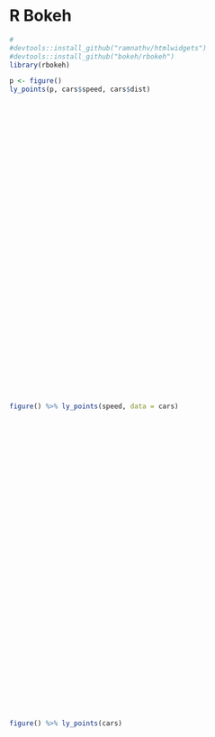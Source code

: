 # R Bokeh



```r
#
#devtools::install_github("ramnathv/htmlwidgets")
#devtools::install_github("bokeh/rbokeh")
library(rbokeh)

p <- figure()
ly_points(p, cars$speed, cars$dist)
```

<!--html_preserve--><div id="htmlwidget-8460" style="width:480px;height:520px;" class="rbokeh html-widget"></div>
<script type="application/json" data-for="htmlwidget-8460">{"x":{"elementid":"7ace9fd8c3021ade7e03be46cf7d00b1","modeltype":"Plot","modelid":"f7a2839a5df81ce274ac83c50a51e25a","docid":"c2a0c334e0475dd142b5b1516dcb8a8f","docs_json":{"c2a0c334e0475dd142b5b1516dcb8a8f":{"version":"0.11.0","title":"Bokeh Figure","roots":{"root_ids":["f7a2839a5df81ce274ac83c50a51e25a"],"references":[{"type":"Plot","id":"f7a2839a5df81ce274ac83c50a51e25a","attributes":{"title":null,"id":"f7a2839a5df81ce274ac83c50a51e25a","plot_width":470,"plot_height":474,"x_range":{"type":"Range1d","id":"c7f97d1c30c51980b2df02ede7e67a60"},"y_range":{"type":"Range1d","id":"c8601d5a5fcb3816cc4fe70f9b1ea4ef"},"left":[{"type":"LinearAxis","id":"99edd472db8b52d423d0480c023ac277"}],"below":[{"type":"LinearAxis","id":"ed17cf354b3fadf16211d8b3de33d3fe"}],"right":[],"above":[],"renderers":[{"type":"GlyphRenderer","id":"c0458cce8a25d0c78b697ec4acc50398"},{"type":"LinearAxis","id":"ed17cf354b3fadf16211d8b3de33d3fe"},{"type":"Grid","id":"4ff15dd07c3d55e0a7d81e8ad838adc3"},{"type":"LinearAxis","id":"99edd472db8b52d423d0480c023ac277"},{"type":"Grid","id":"91335ec5bc45ac3100fccff42f132611"}],"tools":[{"type":"PanTool","id":"7abb6b1db84870c2faff1552c7a53a29"},{"type":"WheelZoomTool","id":"7e7747fd3f36ad395bfe9f21915a602e"},{"type":"BoxZoomTool","id":"475a26b66924b19018aef370aa59ced6"},{"type":"ResizeTool","id":"efe677809a246e4cac612ee82b8a01e7"},{"type":"ResetTool","id":"dd6a178e516b4afc581af86a54df8010"},{"type":"PreviewSaveTool","id":"a1bb51d8b54ecd963605d085735a4252"},{"type":"HelpTool","id":"a02aa0d970d9566f52c6e62229c488b9"}],"tool_events":{"type":"ToolEvents","id":"ed58bbcf6380119a0ce564808ae98240"},"extra_y_ranges":{},"extra_x_ranges":{},"tags":[],"doc":null,"min_border_left":4,"min_border_right":4,"min_border_top":4,"min_border_bottom":4,"lod_threshold":null},"subtype":"Figure"},{"type":"PanTool","id":"7abb6b1db84870c2faff1552c7a53a29","attributes":{"id":"7abb6b1db84870c2faff1552c7a53a29","tags":[],"doc":null,"plot":{"type":"Plot","id":"f7a2839a5df81ce274ac83c50a51e25a","subtype":"Figure"},"dimensions":["width","height"]}},{"type":"ToolEvents","id":"ed58bbcf6380119a0ce564808ae98240","attributes":{"id":"ed58bbcf6380119a0ce564808ae98240","tags":[],"doc":null},"geometries":[]},{"type":"WheelZoomTool","id":"7e7747fd3f36ad395bfe9f21915a602e","attributes":{"id":"7e7747fd3f36ad395bfe9f21915a602e","tags":[],"doc":null,"plot":{"type":"Plot","id":"f7a2839a5df81ce274ac83c50a51e25a","subtype":"Figure"},"dimensions":["width","height"]}},{"type":"BoxZoomTool","id":"475a26b66924b19018aef370aa59ced6","attributes":{"id":"475a26b66924b19018aef370aa59ced6","tags":[],"doc":null,"plot":{"type":"Plot","id":"f7a2839a5df81ce274ac83c50a51e25a","subtype":"Figure"}}},{"type":"ResizeTool","id":"efe677809a246e4cac612ee82b8a01e7","attributes":{"id":"efe677809a246e4cac612ee82b8a01e7","tags":[],"doc":null,"plot":{"type":"Plot","id":"f7a2839a5df81ce274ac83c50a51e25a","subtype":"Figure"}}},{"type":"ResetTool","id":"dd6a178e516b4afc581af86a54df8010","attributes":{"id":"dd6a178e516b4afc581af86a54df8010","tags":[],"doc":null,"plot":{"type":"Plot","id":"f7a2839a5df81ce274ac83c50a51e25a","subtype":"Figure"}}},{"type":"PreviewSaveTool","id":"a1bb51d8b54ecd963605d085735a4252","attributes":{"id":"a1bb51d8b54ecd963605d085735a4252","tags":[],"doc":null,"plot":{"type":"Plot","id":"f7a2839a5df81ce274ac83c50a51e25a","subtype":"Figure"}}},{"type":"HelpTool","id":"a02aa0d970d9566f52c6e62229c488b9","attributes":{"id":"a02aa0d970d9566f52c6e62229c488b9","tags":[],"doc":null,"plot":{"type":"Plot","id":"f7a2839a5df81ce274ac83c50a51e25a","subtype":"Figure"},"redirect":["http://hafen.github.io/rbokeh"],"help_tooltip":["Click to learn more about rbokeh."]}},{"type":"ColumnDataSource","id":"292420630a5acc1f71765426a56eb518","attributes":{"id":"292420630a5acc1f71765426a56eb518","tags":[],"doc":null,"column_names":["x","y"],"selected":[],"discrete_ranges":{},"cont_ranges":{},"data":{"x":[4,4,7,7,8,9,10,10,10,11,11,12,12,12,12,13,13,13,13,14,14,14,14,15,15,15,16,16,17,17,17,18,18,18,18,19,19,19,20,20,20,20,20,22,23,24,24,24,24,25],"y":[2,10,4,22,16,10,18,26,34,17,28,14,20,24,28,26,34,34,46,26,36,60,80,20,26,54,32,40,32,40,50,42,56,76,84,36,46,68,32,48,52,56,64,66,54,70,92,93,120,85]}}},{"type":"Circle","id":"8717ead2ffaba8fe52203d44e7e8f2a2","attributes":{"id":"8717ead2ffaba8fe52203d44e7e8f2a2","tags":[],"doc":null,"size":{"units":"screen","value":10},"line_color":{"units":"data","value":"#1F77B4"},"fill_color":{"units":"data","value":"#1F77B4"},"line_alpha":{"units":"data","value":1},"fill_alpha":{"units":"data","value":0.5},"x":{"units":"data","field":"x"},"y":{"units":"data","field":"y"}}},{"type":"Circle","id":"9974d630991826dec7c4215655a07047","attributes":{"id":"9974d630991826dec7c4215655a07047","tags":[],"doc":null,"size":{"units":"screen","value":10},"line_color":{"units":"data","value":"#e1e1e1"},"fill_color":{"units":"data","value":"#e1e1e1"},"line_alpha":{"units":"data","value":1},"fill_alpha":{"units":"data","value":0.5},"x":{"units":"data","field":"x"},"y":{"units":"data","field":"y"}}},{"type":"GlyphRenderer","id":"c0458cce8a25d0c78b697ec4acc50398","attributes":{"id":"c0458cce8a25d0c78b697ec4acc50398","tags":[],"doc":null,"selection_glyph":null,"nonselection_glyph":{"type":"Circle","id":"9974d630991826dec7c4215655a07047"},"server_data_source":null,"name":null,"data_source":{"type":"ColumnDataSource","id":"292420630a5acc1f71765426a56eb518"},"glyph":{"type":"Circle","id":"8717ead2ffaba8fe52203d44e7e8f2a2"}}},{"type":"Range1d","id":"c7f97d1c30c51980b2df02ede7e67a60","attributes":{"id":"c7f97d1c30c51980b2df02ede7e67a60","tags":[],"doc":null,"start":2.53,"end":26.47}},{"type":"Range1d","id":"c8601d5a5fcb3816cc4fe70f9b1ea4ef","attributes":{"id":"c8601d5a5fcb3816cc4fe70f9b1ea4ef","tags":[],"doc":null,"start":-6.26,"end":128.26}},{"type":"LinearAxis","id":"ed17cf354b3fadf16211d8b3de33d3fe","attributes":{"id":"ed17cf354b3fadf16211d8b3de33d3fe","tags":[],"doc":null,"plot":{"type":"Plot","id":"f7a2839a5df81ce274ac83c50a51e25a","subtype":"Figure"},"axis_label":"cars$speed","formatter":{"type":"BasicTickFormatter","id":"fd8feec8e9c845dc6659413d922e9f1c"},"ticker":{"type":"BasicTicker","id":"7de94a889bd9f4bbad72fce24ff90ff2"},"visible":true,"axis_label_text_font_size":"12pt"}},{"type":"BasicTickFormatter","id":"fd8feec8e9c845dc6659413d922e9f1c","attributes":{"id":"fd8feec8e9c845dc6659413d922e9f1c","tags":[],"doc":null}},{"type":"BasicTicker","id":"7de94a889bd9f4bbad72fce24ff90ff2","attributes":{"id":"7de94a889bd9f4bbad72fce24ff90ff2","tags":[],"doc":null,"num_minor_ticks":5}},{"type":"Grid","id":"4ff15dd07c3d55e0a7d81e8ad838adc3","attributes":{"id":"4ff15dd07c3d55e0a7d81e8ad838adc3","tags":[],"doc":null,"dimension":0,"plot":{"type":"Plot","id":"f7a2839a5df81ce274ac83c50a51e25a","subtype":"Figure"},"ticker":{"type":"BasicTicker","id":"7de94a889bd9f4bbad72fce24ff90ff2"}}},{"type":"LinearAxis","id":"99edd472db8b52d423d0480c023ac277","attributes":{"id":"99edd472db8b52d423d0480c023ac277","tags":[],"doc":null,"plot":{"type":"Plot","id":"f7a2839a5df81ce274ac83c50a51e25a","subtype":"Figure"},"axis_label":"cars$dist","formatter":{"type":"BasicTickFormatter","id":"69d06d90bfda46b43de45a85a8775c7c"},"ticker":{"type":"BasicTicker","id":"ee8bedccdfcf04261dc2f857426250dc"},"visible":true,"axis_label_text_font_size":"12pt"}},{"type":"BasicTickFormatter","id":"69d06d90bfda46b43de45a85a8775c7c","attributes":{"id":"69d06d90bfda46b43de45a85a8775c7c","tags":[],"doc":null}},{"type":"BasicTicker","id":"ee8bedccdfcf04261dc2f857426250dc","attributes":{"id":"ee8bedccdfcf04261dc2f857426250dc","tags":[],"doc":null,"num_minor_ticks":5}},{"type":"Grid","id":"91335ec5bc45ac3100fccff42f132611","attributes":{"id":"91335ec5bc45ac3100fccff42f132611","tags":[],"doc":null,"dimension":1,"plot":{"type":"Plot","id":"f7a2839a5df81ce274ac83c50a51e25a","subtype":"Figure"},"ticker":{"type":"BasicTicker","id":"ee8bedccdfcf04261dc2f857426250dc"}}}]}}},"padding":{"type":"figure","y_pad":10,"x_pad":46}},"evals":[],"jsHooks":[]}</script><!--/html_preserve-->

```r
figure() %>% ly_points(speed, data = cars)
```

<!--html_preserve--><div id="htmlwidget-6241" style="width:480px;height:520px;" class="rbokeh html-widget"></div>
<script type="application/json" data-for="htmlwidget-6241">{"x":{"elementid":"ef44d97278219aeb64a19023a6547b7d","modeltype":"Plot","modelid":"49fcefc41f7e27807ce379d1eef5a6c9","docid":"c2a0c334e0475dd142b5b1516dcb8a8f","docs_json":{"c2a0c334e0475dd142b5b1516dcb8a8f":{"version":"0.11.0","title":"Bokeh Figure","roots":{"root_ids":["49fcefc41f7e27807ce379d1eef5a6c9"],"references":[{"type":"Plot","id":"49fcefc41f7e27807ce379d1eef5a6c9","attributes":{"title":null,"id":"49fcefc41f7e27807ce379d1eef5a6c9","plot_width":470,"plot_height":474,"x_range":{"type":"Range1d","id":"30fa502a7f3a758adeb7e4941714a667"},"y_range":{"type":"Range1d","id":"70a374d28b6aa4ffeccc55160e279f84"},"left":[{"type":"LinearAxis","id":"9050726ea425b737fc8881cce65cd2b5"}],"below":[{"type":"LinearAxis","id":"87f0edf842699c9f988305587801000e"}],"right":[],"above":[],"renderers":[{"type":"GlyphRenderer","id":"77d5bc679d3b78447e1b975bc8f6fe0b"},{"type":"LinearAxis","id":"87f0edf842699c9f988305587801000e"},{"type":"Grid","id":"cc65e8a30998990925d957359de65d3c"},{"type":"LinearAxis","id":"9050726ea425b737fc8881cce65cd2b5"},{"type":"Grid","id":"ea372c3c5a7d802e7ed7745429ff2935"}],"tools":[{"type":"PanTool","id":"95adcb61fac8de988caf88d6b2f9253c"},{"type":"WheelZoomTool","id":"c1c8cccfdd66d4019fd623cecfb3bd86"},{"type":"BoxZoomTool","id":"0b37d2daa89b80820b69dcc57a2762fc"},{"type":"ResizeTool","id":"9f482ad9350eff672da028fbd5da9c09"},{"type":"ResetTool","id":"5faa464a9a55c6263333f9fa30500bc1"},{"type":"PreviewSaveTool","id":"a495d41ee3fc2e80732513513d0ed4d8"},{"type":"HelpTool","id":"f337998fcac3fae0c3bb27f0e14a8eb1"}],"tool_events":{"type":"ToolEvents","id":"eda0a3005c5bb217802f0b56bcd0ee47"},"extra_y_ranges":{},"extra_x_ranges":{},"tags":[],"doc":null,"min_border_left":4,"min_border_right":4,"min_border_top":4,"min_border_bottom":4,"lod_threshold":null},"subtype":"Figure"},{"type":"PanTool","id":"95adcb61fac8de988caf88d6b2f9253c","attributes":{"id":"95adcb61fac8de988caf88d6b2f9253c","tags":[],"doc":null,"plot":{"type":"Plot","id":"49fcefc41f7e27807ce379d1eef5a6c9","subtype":"Figure"},"dimensions":["width","height"]}},{"type":"ToolEvents","id":"eda0a3005c5bb217802f0b56bcd0ee47","attributes":{"id":"eda0a3005c5bb217802f0b56bcd0ee47","tags":[],"doc":null},"geometries":[]},{"type":"WheelZoomTool","id":"c1c8cccfdd66d4019fd623cecfb3bd86","attributes":{"id":"c1c8cccfdd66d4019fd623cecfb3bd86","tags":[],"doc":null,"plot":{"type":"Plot","id":"49fcefc41f7e27807ce379d1eef5a6c9","subtype":"Figure"},"dimensions":["width","height"]}},{"type":"BoxZoomTool","id":"0b37d2daa89b80820b69dcc57a2762fc","attributes":{"id":"0b37d2daa89b80820b69dcc57a2762fc","tags":[],"doc":null,"plot":{"type":"Plot","id":"49fcefc41f7e27807ce379d1eef5a6c9","subtype":"Figure"}}},{"type":"ResizeTool","id":"9f482ad9350eff672da028fbd5da9c09","attributes":{"id":"9f482ad9350eff672da028fbd5da9c09","tags":[],"doc":null,"plot":{"type":"Plot","id":"49fcefc41f7e27807ce379d1eef5a6c9","subtype":"Figure"}}},{"type":"ResetTool","id":"5faa464a9a55c6263333f9fa30500bc1","attributes":{"id":"5faa464a9a55c6263333f9fa30500bc1","tags":[],"doc":null,"plot":{"type":"Plot","id":"49fcefc41f7e27807ce379d1eef5a6c9","subtype":"Figure"}}},{"type":"PreviewSaveTool","id":"a495d41ee3fc2e80732513513d0ed4d8","attributes":{"id":"a495d41ee3fc2e80732513513d0ed4d8","tags":[],"doc":null,"plot":{"type":"Plot","id":"49fcefc41f7e27807ce379d1eef5a6c9","subtype":"Figure"}}},{"type":"HelpTool","id":"f337998fcac3fae0c3bb27f0e14a8eb1","attributes":{"id":"f337998fcac3fae0c3bb27f0e14a8eb1","tags":[],"doc":null,"plot":{"type":"Plot","id":"49fcefc41f7e27807ce379d1eef5a6c9","subtype":"Figure"},"redirect":["http://hafen.github.io/rbokeh"],"help_tooltip":["Click to learn more about rbokeh."]}},{"type":"ColumnDataSource","id":"c4633e5698783bba446f3b6541149c06","attributes":{"id":"c4633e5698783bba446f3b6541149c06","tags":[],"doc":null,"column_names":["x","y"],"selected":[],"discrete_ranges":{},"cont_ranges":{},"data":{"x":[1,2,3,4,5,6,7,8,9,10,11,12,13,14,15,16,17,18,19,20,21,22,23,24,25,26,27,28,29,30,31,32,33,34,35,36,37,38,39,40,41,42,43,44,45,46,47,48,49,50],"y":[4,4,7,7,8,9,10,10,10,11,11,12,12,12,12,13,13,13,13,14,14,14,14,15,15,15,16,16,17,17,17,18,18,18,18,19,19,19,20,20,20,20,20,22,23,24,24,24,24,25]}}},{"type":"Circle","id":"41ebb7187159a721fd589ef3301ea165","attributes":{"id":"41ebb7187159a721fd589ef3301ea165","tags":[],"doc":null,"size":{"units":"screen","value":10},"line_color":{"units":"data","value":"#1F77B4"},"fill_color":{"units":"data","value":"#1F77B4"},"line_alpha":{"units":"data","value":1},"fill_alpha":{"units":"data","value":0.5},"x":{"units":"data","field":"x"},"y":{"units":"data","field":"y"}}},{"type":"Circle","id":"b5bd6034e127a1a91c20a84bc9aa9a51","attributes":{"id":"b5bd6034e127a1a91c20a84bc9aa9a51","tags":[],"doc":null,"size":{"units":"screen","value":10},"line_color":{"units":"data","value":"#e1e1e1"},"fill_color":{"units":"data","value":"#e1e1e1"},"line_alpha":{"units":"data","value":1},"fill_alpha":{"units":"data","value":0.5},"x":{"units":"data","field":"x"},"y":{"units":"data","field":"y"}}},{"type":"GlyphRenderer","id":"77d5bc679d3b78447e1b975bc8f6fe0b","attributes":{"id":"77d5bc679d3b78447e1b975bc8f6fe0b","tags":[],"doc":null,"selection_glyph":null,"nonselection_glyph":{"type":"Circle","id":"b5bd6034e127a1a91c20a84bc9aa9a51"},"server_data_source":null,"name":null,"data_source":{"type":"ColumnDataSource","id":"c4633e5698783bba446f3b6541149c06"},"glyph":{"type":"Circle","id":"41ebb7187159a721fd589ef3301ea165"}}},{"type":"Range1d","id":"30fa502a7f3a758adeb7e4941714a667","attributes":{"id":"30fa502a7f3a758adeb7e4941714a667","tags":[],"doc":null,"start":-2.43,"end":53.43}},{"type":"Range1d","id":"70a374d28b6aa4ffeccc55160e279f84","attributes":{"id":"70a374d28b6aa4ffeccc55160e279f84","tags":[],"doc":null,"start":2.53,"end":26.47}},{"type":"LinearAxis","id":"87f0edf842699c9f988305587801000e","attributes":{"id":"87f0edf842699c9f988305587801000e","tags":[],"doc":null,"plot":{"type":"Plot","id":"49fcefc41f7e27807ce379d1eef5a6c9","subtype":"Figure"},"axis_label":"index","formatter":{"type":"BasicTickFormatter","id":"5e4e499b4004c54285875814c2ba12cc"},"ticker":{"type":"BasicTicker","id":"fd9f2cec2df79e3c1e7ced7b7ddefd53"},"visible":true,"axis_label_text_font_size":"12pt"}},{"type":"BasicTickFormatter","id":"5e4e499b4004c54285875814c2ba12cc","attributes":{"id":"5e4e499b4004c54285875814c2ba12cc","tags":[],"doc":null}},{"type":"BasicTicker","id":"fd9f2cec2df79e3c1e7ced7b7ddefd53","attributes":{"id":"fd9f2cec2df79e3c1e7ced7b7ddefd53","tags":[],"doc":null,"num_minor_ticks":5}},{"type":"Grid","id":"cc65e8a30998990925d957359de65d3c","attributes":{"id":"cc65e8a30998990925d957359de65d3c","tags":[],"doc":null,"dimension":0,"plot":{"type":"Plot","id":"49fcefc41f7e27807ce379d1eef5a6c9","subtype":"Figure"},"ticker":{"type":"BasicTicker","id":"fd9f2cec2df79e3c1e7ced7b7ddefd53"}}},{"type":"LinearAxis","id":"9050726ea425b737fc8881cce65cd2b5","attributes":{"id":"9050726ea425b737fc8881cce65cd2b5","tags":[],"doc":null,"plot":{"type":"Plot","id":"49fcefc41f7e27807ce379d1eef5a6c9","subtype":"Figure"},"axis_label":"speed","formatter":{"type":"BasicTickFormatter","id":"224647cc6d06a86594fe04d101fb7103"},"ticker":{"type":"BasicTicker","id":"80830510ee683f28f6edc171baec4559"},"visible":true,"axis_label_text_font_size":"12pt"}},{"type":"BasicTickFormatter","id":"224647cc6d06a86594fe04d101fb7103","attributes":{"id":"224647cc6d06a86594fe04d101fb7103","tags":[],"doc":null}},{"type":"BasicTicker","id":"80830510ee683f28f6edc171baec4559","attributes":{"id":"80830510ee683f28f6edc171baec4559","tags":[],"doc":null,"num_minor_ticks":5}},{"type":"Grid","id":"ea372c3c5a7d802e7ed7745429ff2935","attributes":{"id":"ea372c3c5a7d802e7ed7745429ff2935","tags":[],"doc":null,"dimension":1,"plot":{"type":"Plot","id":"49fcefc41f7e27807ce379d1eef5a6c9","subtype":"Figure"},"ticker":{"type":"BasicTicker","id":"80830510ee683f28f6edc171baec4559"}}}]}}},"padding":{"type":"figure","y_pad":10,"x_pad":46}},"evals":[],"jsHooks":[]}</script><!--/html_preserve-->

```r
figure() %>% ly_points(cars)
```

<!--html_preserve--><div id="htmlwidget-376" style="width:480px;height:520px;" class="rbokeh html-widget"></div>
<script type="application/json" data-for="htmlwidget-376">{"x":{"elementid":"5a36ad6df33445a6e9e332e0989de3ad","modeltype":"Plot","modelid":"2bf098cf8be75fc67610c59415598bd1","docid":"c2a0c334e0475dd142b5b1516dcb8a8f","docs_json":{"c2a0c334e0475dd142b5b1516dcb8a8f":{"version":"0.11.0","title":"Bokeh Figure","roots":{"root_ids":["2bf098cf8be75fc67610c59415598bd1"],"references":[{"type":"Plot","id":"2bf098cf8be75fc67610c59415598bd1","attributes":{"title":null,"id":"2bf098cf8be75fc67610c59415598bd1","plot_width":470,"plot_height":474,"x_range":{"type":"Range1d","id":"d5e51e027cfebf2ea46b50bee7afd57a"},"y_range":{"type":"Range1d","id":"490bea2285ee198217d40b5da0a7c0d9"},"left":[{"type":"LinearAxis","id":"7da914c2e11e07fd3e2ac4b385d65118"}],"below":[{"type":"LinearAxis","id":"0471f1bf2ab07e65f50da5054aeffac6"}],"right":[],"above":[],"renderers":[{"type":"GlyphRenderer","id":"f2a4542a7b5ea5a62b7f0b03bfd4e9e4"},{"type":"LinearAxis","id":"0471f1bf2ab07e65f50da5054aeffac6"},{"type":"Grid","id":"4e5c0192a72e5d0a05c7cf54673f9ad9"},{"type":"LinearAxis","id":"7da914c2e11e07fd3e2ac4b385d65118"},{"type":"Grid","id":"2e9cf51442a74e797325e28cedfec77a"}],"tools":[{"type":"PanTool","id":"16680035673f9ff4a923e5101e02d47b"},{"type":"WheelZoomTool","id":"b66e632ecc64b1d40342ac8072650065"},{"type":"BoxZoomTool","id":"32c369d5d9800065dce3a8625dda29c2"},{"type":"ResizeTool","id":"c91c8ee678609d3966d66bd70a4bf90d"},{"type":"ResetTool","id":"892223fcb8138de365fffc3847b02a60"},{"type":"PreviewSaveTool","id":"56b5d63df9eb0237b1e22e7bc5d5f1d4"},{"type":"HelpTool","id":"d6b231b7d3cf9a643ae8a50ea37aca93"}],"tool_events":{"type":"ToolEvents","id":"f7548f091e3b67f253c06156e957350f"},"extra_y_ranges":{},"extra_x_ranges":{},"tags":[],"doc":null,"min_border_left":4,"min_border_right":4,"min_border_top":4,"min_border_bottom":4,"lod_threshold":null},"subtype":"Figure"},{"type":"PanTool","id":"16680035673f9ff4a923e5101e02d47b","attributes":{"id":"16680035673f9ff4a923e5101e02d47b","tags":[],"doc":null,"plot":{"type":"Plot","id":"2bf098cf8be75fc67610c59415598bd1","subtype":"Figure"},"dimensions":["width","height"]}},{"type":"ToolEvents","id":"f7548f091e3b67f253c06156e957350f","attributes":{"id":"f7548f091e3b67f253c06156e957350f","tags":[],"doc":null},"geometries":[]},{"type":"WheelZoomTool","id":"b66e632ecc64b1d40342ac8072650065","attributes":{"id":"b66e632ecc64b1d40342ac8072650065","tags":[],"doc":null,"plot":{"type":"Plot","id":"2bf098cf8be75fc67610c59415598bd1","subtype":"Figure"},"dimensions":["width","height"]}},{"type":"BoxZoomTool","id":"32c369d5d9800065dce3a8625dda29c2","attributes":{"id":"32c369d5d9800065dce3a8625dda29c2","tags":[],"doc":null,"plot":{"type":"Plot","id":"2bf098cf8be75fc67610c59415598bd1","subtype":"Figure"}}},{"type":"ResizeTool","id":"c91c8ee678609d3966d66bd70a4bf90d","attributes":{"id":"c91c8ee678609d3966d66bd70a4bf90d","tags":[],"doc":null,"plot":{"type":"Plot","id":"2bf098cf8be75fc67610c59415598bd1","subtype":"Figure"}}},{"type":"ResetTool","id":"892223fcb8138de365fffc3847b02a60","attributes":{"id":"892223fcb8138de365fffc3847b02a60","tags":[],"doc":null,"plot":{"type":"Plot","id":"2bf098cf8be75fc67610c59415598bd1","subtype":"Figure"}}},{"type":"PreviewSaveTool","id":"56b5d63df9eb0237b1e22e7bc5d5f1d4","attributes":{"id":"56b5d63df9eb0237b1e22e7bc5d5f1d4","tags":[],"doc":null,"plot":{"type":"Plot","id":"2bf098cf8be75fc67610c59415598bd1","subtype":"Figure"}}},{"type":"HelpTool","id":"d6b231b7d3cf9a643ae8a50ea37aca93","attributes":{"id":"d6b231b7d3cf9a643ae8a50ea37aca93","tags":[],"doc":null,"plot":{"type":"Plot","id":"2bf098cf8be75fc67610c59415598bd1","subtype":"Figure"},"redirect":["http://hafen.github.io/rbokeh"],"help_tooltip":["Click to learn more about rbokeh."]}},{"type":"ColumnDataSource","id":"0a0326d4c1fd6502fe46d56a31122c3b","attributes":{"id":"0a0326d4c1fd6502fe46d56a31122c3b","tags":[],"doc":null,"column_names":["x","y"],"selected":[],"discrete_ranges":{},"cont_ranges":{},"data":{"x":[4,4,7,7,8,9,10,10,10,11,11,12,12,12,12,13,13,13,13,14,14,14,14,15,15,15,16,16,17,17,17,18,18,18,18,19,19,19,20,20,20,20,20,22,23,24,24,24,24,25],"y":[2,10,4,22,16,10,18,26,34,17,28,14,20,24,28,26,34,34,46,26,36,60,80,20,26,54,32,40,32,40,50,42,56,76,84,36,46,68,32,48,52,56,64,66,54,70,92,93,120,85]}}},{"type":"Circle","id":"0d6f55bd5be74b583e8eb799e05fb8d3","attributes":{"id":"0d6f55bd5be74b583e8eb799e05fb8d3","tags":[],"doc":null,"size":{"units":"screen","value":10},"line_color":{"units":"data","value":"#1F77B4"},"fill_color":{"units":"data","value":"#1F77B4"},"line_alpha":{"units":"data","value":1},"fill_alpha":{"units":"data","value":0.5},"x":{"units":"data","field":"x"},"y":{"units":"data","field":"y"}}},{"type":"Circle","id":"395ed8bd3a7778e4afb8ee4bdd5df760","attributes":{"id":"395ed8bd3a7778e4afb8ee4bdd5df760","tags":[],"doc":null,"size":{"units":"screen","value":10},"line_color":{"units":"data","value":"#e1e1e1"},"fill_color":{"units":"data","value":"#e1e1e1"},"line_alpha":{"units":"data","value":1},"fill_alpha":{"units":"data","value":0.5},"x":{"units":"data","field":"x"},"y":{"units":"data","field":"y"}}},{"type":"GlyphRenderer","id":"f2a4542a7b5ea5a62b7f0b03bfd4e9e4","attributes":{"id":"f2a4542a7b5ea5a62b7f0b03bfd4e9e4","tags":[],"doc":null,"selection_glyph":null,"nonselection_glyph":{"type":"Circle","id":"395ed8bd3a7778e4afb8ee4bdd5df760"},"server_data_source":null,"name":null,"data_source":{"type":"ColumnDataSource","id":"0a0326d4c1fd6502fe46d56a31122c3b"},"glyph":{"type":"Circle","id":"0d6f55bd5be74b583e8eb799e05fb8d3"}}},{"type":"Range1d","id":"d5e51e027cfebf2ea46b50bee7afd57a","attributes":{"id":"d5e51e027cfebf2ea46b50bee7afd57a","tags":[],"doc":null,"start":2.53,"end":26.47}},{"type":"Range1d","id":"490bea2285ee198217d40b5da0a7c0d9","attributes":{"id":"490bea2285ee198217d40b5da0a7c0d9","tags":[],"doc":null,"start":-6.26,"end":128.26}},{"type":"LinearAxis","id":"0471f1bf2ab07e65f50da5054aeffac6","attributes":{"id":"0471f1bf2ab07e65f50da5054aeffac6","tags":[],"doc":null,"plot":{"type":"Plot","id":"2bf098cf8be75fc67610c59415598bd1","subtype":"Figure"},"axis_label":"speed","formatter":{"type":"BasicTickFormatter","id":"18ba93cefd7e1c4781cbac912d9042ae"},"ticker":{"type":"BasicTicker","id":"80685e04abf1b8b4adff6bdd84e80efc"},"visible":true,"axis_label_text_font_size":"12pt"}},{"type":"BasicTickFormatter","id":"18ba93cefd7e1c4781cbac912d9042ae","attributes":{"id":"18ba93cefd7e1c4781cbac912d9042ae","tags":[],"doc":null}},{"type":"BasicTicker","id":"80685e04abf1b8b4adff6bdd84e80efc","attributes":{"id":"80685e04abf1b8b4adff6bdd84e80efc","tags":[],"doc":null,"num_minor_ticks":5}},{"type":"Grid","id":"4e5c0192a72e5d0a05c7cf54673f9ad9","attributes":{"id":"4e5c0192a72e5d0a05c7cf54673f9ad9","tags":[],"doc":null,"dimension":0,"plot":{"type":"Plot","id":"2bf098cf8be75fc67610c59415598bd1","subtype":"Figure"},"ticker":{"type":"BasicTicker","id":"80685e04abf1b8b4adff6bdd84e80efc"}}},{"type":"LinearAxis","id":"7da914c2e11e07fd3e2ac4b385d65118","attributes":{"id":"7da914c2e11e07fd3e2ac4b385d65118","tags":[],"doc":null,"plot":{"type":"Plot","id":"2bf098cf8be75fc67610c59415598bd1","subtype":"Figure"},"axis_label":"dist","formatter":{"type":"BasicTickFormatter","id":"93ea21a7f70d8761e49cd650b04b3903"},"ticker":{"type":"BasicTicker","id":"f7d6151a3b48779a6932e41cec026e8d"},"visible":true,"axis_label_text_font_size":"12pt"}},{"type":"BasicTickFormatter","id":"93ea21a7f70d8761e49cd650b04b3903","attributes":{"id":"93ea21a7f70d8761e49cd650b04b3903","tags":[],"doc":null}},{"type":"BasicTicker","id":"f7d6151a3b48779a6932e41cec026e8d","attributes":{"id":"f7d6151a3b48779a6932e41cec026e8d","tags":[],"doc":null,"num_minor_ticks":5}},{"type":"Grid","id":"2e9cf51442a74e797325e28cedfec77a","attributes":{"id":"2e9cf51442a74e797325e28cedfec77a","tags":[],"doc":null,"dimension":1,"plot":{"type":"Plot","id":"2bf098cf8be75fc67610c59415598bd1","subtype":"Figure"},"ticker":{"type":"BasicTicker","id":"f7d6151a3b48779a6932e41cec026e8d"}}}]}}},"padding":{"type":"figure","y_pad":10,"x_pad":46}},"evals":[],"jsHooks":[]}</script><!--/html_preserve-->

